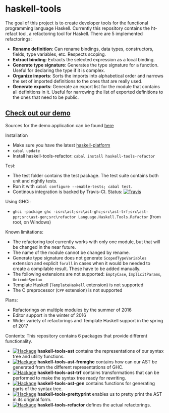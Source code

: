 # haskell-tools

The goal of this project is to create developer tools for the functional programming language Haskell. Currently this repository contains the ht-refact tool, a refactoring tool for Haskell. There are 5 implemented refactorings: 
  - **Rename definition**: Can rename bindings, data types, constructors, fields, type variables, etc. Respects scoping.
  - **Extract binding**: Extracts the selected expression as a local binding.
  - **Generate type signature**: Generates the type signature for a function. Useful for declaring the type if it is complex.
  - **Organize imports**: Sorts the imports into alphabetical order and narrows the set of imported definitions to the ones that are really used.
  - **Generate exports**: Generate an export list for the module that contains all definitions in it. Useful for narrowing the list of exported definitions to the ones that need to be public.

## [Check out our demo](http://haskelltools.org)

Sources for the demo application can be found [here](https://github.com/kelemzol/haskell-tools-demo)

Installation
  - Make sure you have the latest [haskell-platform](https://www.haskell.org/platform/)
  - `cabal update`
  - Install haskell-tools-refactor: `cabal install haskell-tools-refactor`

Test:
  - The test folder contains the test package. The test suite contains both unit and nightly tests.
  - Run it with `cabal configure --enable-tests; cabal test`.
  - Continous integration is backed by Travis-CI. Status: [![Travis](https://img.shields.io/travis/haskell-tools/haskell-tools.svg?maxAge=2592000)](https://travis-ci.org/haskell-tools/haskell-tools)

Using GHCi:
  - `ghci -package ghc -isrc\ast;src\ast-ghc;src\ast-trf;src\ast-ppr;src\ast-gen;src\refactor Language.Haskell.Tools.Refactor` (from root, on Windows)

Known limitations:
  - The refactoring tool currently works with only one module, but that will be changed in the near future.
  - The name of the module cannot be changed by rename.
  - Generate type signature does not generate `ScopedTypeVariables` extension and explicit `forall` in cases when it would be needed to create a compilable result. These have to be added manually.
  - The following extensions are not supported: `EmptyCase`, `ImplicitParams`, `UnicodeSyntax`
  - Template Haskell (`TemplateHaskell` extension) is not supported
  - The C preprocessor (`CPP` extension) is not supported

Plans: 
  - Refactorings on multiple modules by the summer of 2016
  - Editor support in the winter of 2016
  - Wider variety of refactorings and Template Haskell support in the spring of 2017

Contents: This repository contains 6 packages that provide different functionality.
  - [![Hackage](https://img.shields.io/hackage/v/haskell-tools-ast.svg?maxAge=2592000)](http://hackage.haskell.org/package/haskell-tools-ast) **haskell-tools-ast** contains the representations of our syntax tree and utility functions.
  - [![Hackage](https://img.shields.io/hackage/v/haskell-tools-ast-fromghc.svg?maxAge=2592000)](http://hackage.haskell.org/package/haskell-tools-ast-fromghc) **haskell-tools-ast-fromghc** contains how can our AST be generated from the different representations of GHC.
  - [![Hackage](https://img.shields.io/hackage/v/haskell-tools-ast-trf.svg?maxAge=2592000)](http://hackage.haskell.org/package/haskell-tools-ast-trf) **haskell-tools-ast-trf** contains transformations that can be performed to make the syntax tree ready for rewriting.
  - [![Hackage](https://img.shields.io/hackage/v/haskell-tools-ast-gen.svg?maxAge=2592000)](http://hackage.haskell.org/package/haskell-tools-ast-gen) **haskell-tools-ast-gen** contains functions for generating parts of the syntax tree.
  - [![Hackage](https://img.shields.io/hackage/v/haskell-tools-prettyprint.svg?maxAge=2592000)](http://hackage.haskell.org/package/haskell-tools-prettyprint) **haskell-tools-prettyprint** enables us to pretty print the AST in its original form.
  - [![Hackage](https://img.shields.io/hackage/v/haskell-tools-refactor.svg?maxAge=2592000)](http://hackage.haskell.org/package/haskell-tools-refactor) **haskell-tools-refactor** defines the actual refactorings.
